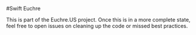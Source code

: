 #Swift Euchre

This is part of the Euchre.US project.  Once this is in a more complete state, feel free to open issues on cleaning up the code or missed best practices.